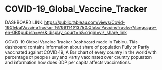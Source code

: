 # COVID-19_Global_Vaccine_Tracker

DASHBOARD LINK:
https://public.tableau.com/views/Covid-19GlobalVaccineTracker_16799114013750/GlobalVaccineTracker?:language=en-GB&publish=yes&:display_count=n&:origin=viz_share_link

COVID-19 Global Vaccine Tracker Dashboard made in Tableu. This dashboard contains information about share of population Fully or Partly vaccinated against COVID-19, A Bar chart of every country in the world with percentage of people Fully and Partly vaccinated over country population and information how does GDP per capita affects vaccinations. 
